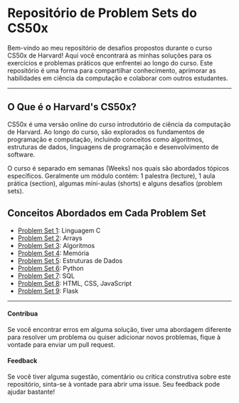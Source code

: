 # Repositório de Problem Sets do CS50x

Bem-vindo ao meu repositório de desafios propostos durante o curso CS50x de Harvard! Aqui você encontrará as minhas soluções para os exercícios e problemas práticos que enfrentei ao longo do curso. Este repositório é uma forma para compartilhar conhecimento, aprimorar as habilidades em ciência da computação e colaborar com outros estudantes.

---

## O Que é o Harvard's CS50x?

CS50x é uma versão online do curso introdutório de ciência da computação de Harvard. Ao longo do curso, são explorados os fundamentos de programação e computação, incluindo conceitos como algoritmos, estruturas de dados, linguagens de programação e desenvolvimento de software.

O curso é separado em semanas (Weeks) nos quais são abordados tópicos específicos. Geralmente um módulo contém: 1 palestra (lecture), 1 aula prática (section), algumas mini-aulas (shorts) e alguns desafios (problem sets).

## Conceitos Abordados em Cada Problem Set

* [Problem Set 1](https://github.com/OLuizFernando/cs50x_2024/tree/main/problem_sets/pset1): Linguagem C
* [Problem Set 2](https://github.com/OLuizFernando/cs50x_2024/tree/main/problem_sets/pset2): Arrays
* [Problem Set 3](https://github.com/OLuizFernando/cs50x_2024/tree/main/problem_sets/pset3): Algoritmos
* [Problem Set 4](https://github.com/OLuizFernando/cs50x_2024/tree/main/problem_sets/pset4): Memória
* [Problem Set 5](https://github.com/OLuizFernando/cs50x_2024/tree/main/problem_sets/pset5): Estruturas de Dados
* [Problem Set 6](https://github.com/OLuizFernando/cs50x_2024/tree/main/problem_sets/pset6): Python
* [Problem Set 7](https://github.com/OLuizFernando/cs50x_2024/tree/main/problem_sets/pset7): SQL
* [Problem Set 8](https://github.com/OLuizFernando/cs50x_2024/tree/main/problem_sets/pset8): HTML, CSS, JavaScript
* [Problem Set 9](https://github.com/OLuizFernando/cs50x_2024/tree/main/problem_sets/pset9): Flask

---

#### Contribua

Se você encontrar erros em alguma solução, tiver uma abordagem diferente para resolver um problema ou quiser adicionar novos problemas, fique à vontade para enviar um pull request.

#### Feedback

Se você tiver alguma sugestão, comentário ou crítica construtiva sobre este repositório, sinta-se à vontade para abrir uma issue. Seu feedback pode ajudar bastante!
